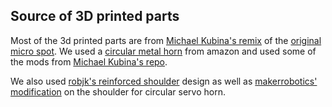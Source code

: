 ## Source of 3D printed parts

Most of the 3d printed parts are from [Michael Kubina's remix](https://github.com/michaelkubina/SpotMicroESP32/tree/master/assembly) of the [original micro spot](https://www.thingiverse.com/thing:3445283). We used a [circular metal horn](https://www.amazon.com/Seamuing-Aluminum-Futaba-Mechanical-Helicopter/dp/B07D56FVK5/ref=sr_1_5?crid=2YJSU9SUXX5SR&keywords=servo+horn+metal&qid=1650157107&sprefix=servo+horn+metal%2Caps%2C230&sr=8-5) from amazon and used some of the mods from [Michael Kubina's repo](https://github.com/michaelkubina/SpotMicroESP32/tree/master/parts/SpotMicroESP32_parts_v1_0_0/mods/metaldisc_servohorn_mod).

We also used [robjk's reinforced shoulder](https://www.thingiverse.com/thing:4937631) design as well as [makerrobotics' modification](https://www.thingiverse.com/thing:4968088) on the shoulder for circular servo horn.
